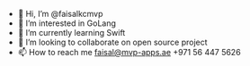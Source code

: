 - 👋 Hi, I’m @faisalkcmvp
- 👀 I’m interested in GoLang
- 🌱 I’m currently learning Swift
- 💞️ I’m looking to collaborate on open source project
- 📫 How to reach me faisal@mvp-apps.ae +971 56 447 5626

<!---
faisalkcmvp/faisalkcmvp is a ✨ special ✨ repository because its `README.md` (this file) appears on your GitHub profile.
You can click the Preview link to take a look at your changes.
--->
